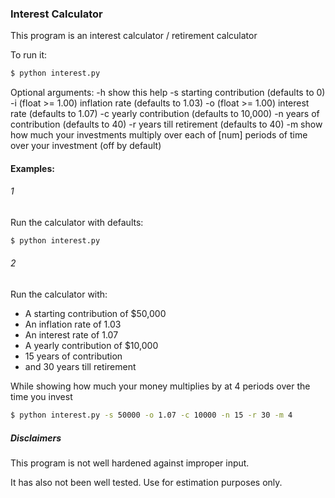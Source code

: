 ### Interest Calculator

This program is an interest calculator / retirement calculator

To run it:

```bash
$ python interest.py
```

Optional arguments:
    -h show this help
    -s starting contribution (defaults to 0)
    -i (float >= 1.00) inflation rate (defaults to 1.03)
    -o (float >= 1.00) interest rate (defaults to 1.07)
    -c yearly contribution (defaults to 10,000)
    -n years of contribution (defaults to 40)
    -r years till retirement (defaults to 40)
    -m show how much your investments multiply over each of
       [num] periods of time over your investment (off by default)


#### Examples:

###### 1
Run the calculator with defaults:
```bash
$ python interest.py
```

###### 2
Run the calculator with:

* A starting contribution of $50,000
* An inflation rate of 1.03
* An interest rate of 1.07
* A yearly contribution of $10,000
* 15 years of contribution
* and 30 years till retirement

While showing how much your money multiplies by at 4 periods over the time you invest

```bash
$ python interest.py -s 50000 -o 1.07 -c 10000 -n 15 -r 30 -m 4 
```

##### Disclaimers
This program is not well hardened against improper input. 

It has also not been well tested. Use for estimation purposes only.

